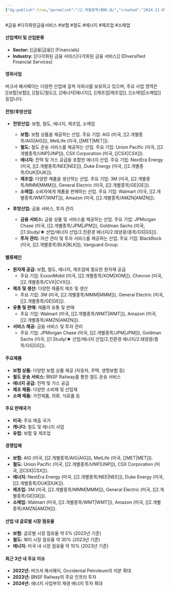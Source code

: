 ```yaml
---
{"dg-publish":true,"permalink":"/2.개별종목/BRK.B/","created":"2024-11-05T14:47:00.794+09:00","updated":"2025-06-03T20:05:58.059+09:00"}
---
```


#금융 #다각화된금융서비스 #보험 #철도 #에너지 #제조업 #소매업 

#### 산업섹터 및 산업분류

- **Sector:** [[금융\|금융]] (Financials)
- **Industry:** [[다각화된 금융 서비스\|다각화된 금융 서비스]] (Diversified Financial Services)

#### 영위사업

버크셔 해서웨이는 다양한 산업에 걸쳐 자회사를 보유하고 있으며, 주요 사업 영역은 [[보험\|보험]], [[철도\|철도]], [[에너지\|에너지]], [[제조업\|제조업]], [[소매업\|소매업]] 등입니다.

#### 전방/후방산업

- **전방산업:** 보험, 철도, 에너지, 제조업, 소매업
    
    - **보험:** 보험 상품을 제공하는 산업. 주요 기업: AIG (미국, [[2.개별종목/AIG\|AIG]]), MetLife (미국, [[MET\|MET]]).
    - **철도:** 철도 운송 서비스를 제공하는 산업. 주요 기업: Union Pacific (미국, [[2.개별종목/UNP\|UNP]]), CSX Corporation (미국, [[CSX\|CSX]]).
    - **에너지:** 전력 및 가스 공급을 포함한 에너지 산업. 주요 기업: NextEra Energy (미국, [[2.개별종목/NEE\|NEE]]), Duke Energy (미국, [[2.개별종목/DUK\|DUK]]).
    - **제조업:** 다양한 제품을 생산하는 산업. 주요 기업: 3M (미국, [[2.개별종목/MMM\|MMM]]), General Electric (미국, [[2.개별종목/GE\|GE]]).
    - **소매업:** 소비자에게 제품을 판매하는 산업. 주요 기업: Walmart (미국, [[2.개별종목/WMT\|WMT]]), Amazon (미국, [[2.개별종목/AMZN\|AMZN]]).
- **후방산업:** 금융 서비스, 투자 관리
    
    - **금융 서비스:** 금융 상품 및 서비스를 제공하는 산업. 주요 기업: JPMorgan Chase (미국, [[2.개별종목/JPM\|JPM]]), Goldman Sachs (미국, [[1.Study/★ 산업/에너지 산업/2.친환경 에너지/2.태양광/종목/GS\|GS]]).
    - **투자 관리:** 자산 관리 및 투자 서비스를 제공하는 산업. 주요 기업: BlackRock (미국, [[2.개별종목/BLK\|BLK]]), Vanguard Group.

#### 밸류체인

- **원자재 공급:** 보험, 철도, 에너지, 제조업에 필요한 원자재 공급
    - 주요 기업: ExxonMobil (미국, [[2.개별종목/XOM\|XOM]]), Chevron (미국, [[2.개별종목/CVX\|CVX]]).
- **제조 및 생산:** 다양한 제품의 제조 및 생산
    - 주요 기업: 3M (미국, [[2.개별종목/MMM\|MMM]]), General Electric (미국, [[2.개별종목/GE\|GE]]).
- **유통 및 판매:** 제품의 유통 및 판매
    - 주요 기업: Walmart (미국, [[2.개별종목/WMT\|WMT]]), Amazon (미국, [[2.개별종목/AMZN\|AMZN]]).
- **서비스 제공:** 금융 서비스 및 투자 관리
    - 주요 기업: JPMorgan Chase (미국, [[2.개별종목/JPM\|JPM]]), Goldman Sachs (미국, [[1.Study/★ 산업/에너지 산업/2.친환경 에너지/2.태양광/종목/GS\|GS]]).

#### 주요제품

- **보험 상품:** 다양한 보험 상품 제공 (자동차, 주택, 생명보험 등)
- **철도 운송 서비스:** BNSF Railway를 통한 철도 운송 서비스
- **에너지 공급:** 전력 및 가스 공급
- **제조 제품:** 다양한 소비재 및 산업재
- **소매 제품:** 가전제품, 의류, 식료품 등

#### 주요 판매국가

- **미국:** 주요 매출 국가
- **캐나다:** 철도 및 에너지 사업
- **유럽:** 보험 및 제조업

#### 경쟁업체

- **보험:** AIG (미국, [[2.개별종목/AIG\|AIG]]), MetLife (미국, [[MET\|MET]]).
- **철도:** Union Pacific (미국, [[2.개별종목/UNP\|UNP]]), CSX Corporation (미국, [[CSX\|CSX]]).
- **에너지:** NextEra Energy (미국, [[2.개별종목/NEE\|NEE]]), Duke Energy (미국, [[2.개별종목/DUK\|DUK]]).
- **제조업:** 3M (미국, [[2.개별종목/MMM\|MMM]]), General Electric (미국, [[2.개별종목/GE\|GE]]).
- **소매업:** Walmart (미국, [[2.개별종목/WMT\|WMT]]), Amazon (미국, [[2.개별종목/AMZN\|AMZN]]).

#### 산업 내 글로벌 시장 점유율

- **보험:** 글로벌 시장 점유율 약 5% (2023년 기준)
- **철도:** 북미 시장 점유율 약 30% (2023년 기준)
- **에너지:** 미국 내 시장 점유율 약 10% (2023년 기준)

#### 최근 3년 내 주요 이슈

- **2022년:** 버크셔 해서웨이, Occidental Petroleum의 지분 확대
- **2023년:** BNSF Railway의 주요 인프라 투자
- **2024년:** 에너지 사업부의 재생 에너지 투자 확대